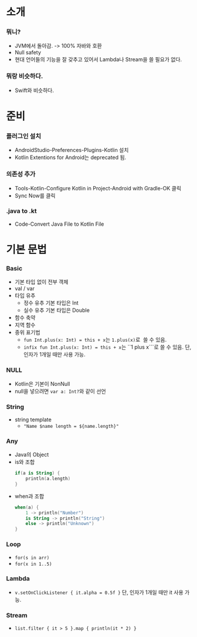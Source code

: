 # 소개
### 뭐니?
- JVM에서 돌아감. -> 100% 자바와 호환
- Null safety
- 현대 언어들의 기능을 잘 갖추고 있어서 Lambda나 Stream을 쓸 필요가 없다.

### 뭐랑 비슷하다.
- Swift와 비슷하다.

# 준비
### 플러그인 설치
- AndroidStudio-Preferences-Plugins-Kotlin 설치
- Kotlin Extentions for Android는 deprecated 됨.

### 의존성 추가
- Tools-Kotlin-Configure Kotlin in Project-Android with Gradle-OK 클릭
- Sync Now를 클릭

### .java to .kt
- Code-Convert Java File to Kotlin File 

# 기본 문법
### Basic
- 기본 타입 없이 전부 객체
- val / var
- 타입 유추
	- 정수 유추 기본 타입은 Int
	- 실수 유추 기본 타입은 Double
- 함수 축약
- 지역 함수
- 중위 표기법
	- ```fun Int.plus(x: Int) = this + x```는 ```1.plus(x)```로  쓸 수 있음.
	- ```infix fun Int.plus(x: Int) = this + x```는 ``1 plus x```로 쓸 수 있음. 단, 인자가 1개일 때만 사용 가능.

### NULL
- Kotlin은 기본이 NonNull
- null을 넣으려면 ```var a: Int?```와 같이 선언

### String
- string template
	- ```"Name $name length = ${name.length}"```

### Any
- Java의 Object
- is와 조합
	```kotlin
	if(a is String) {
		println(a.length)
	}
	```
- when과 조합
	```kotlin
	when(a) {
		1 -> println("Number")
		is String -> println("String")
		else -> println("Unknown")
	}
	```

### Loop
- ```for(s in arr)```
- ```for(x in 1..5)```

### Lambda
- ```v.setOnClickListener { it.alpha = 0.5f }``` 단, 인자가 1개일 때만 it 사용 가능.

### Stream
- ```list.filter { it > 5 }.map { println(it * 2) }```
